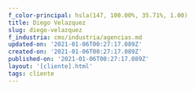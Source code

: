 ```yaml
---
f_color-principal: hsla(147, 100.00%, 35.71%, 1.00)
title: Diego Velazquez
slug: diego-velazquez
f_industria: cms/industria/agencias.md
updated-on: '2021-01-06T00:27:17.089Z'
created-on: '2021-01-06T00:27:17.089Z'
published-on: '2021-01-06T00:27:17.089Z'
layout: '[cliente].html'
tags: cliente
---
```




